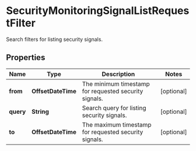

# SecurityMonitoringSignalListRequestFilter

Search filters for listing security signals.

## Properties

Name | Type | Description | Notes
------------ | ------------- | ------------- | -------------
**from** | **OffsetDateTime** | The minimum timestamp for requested security signals. |  [optional]
**query** | **String** | Search query for listing security signals. |  [optional]
**to** | **OffsetDateTime** | The maximum timestamp for requested security signals. |  [optional]



